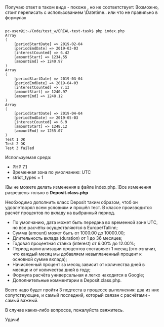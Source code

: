 


Получаю ответ в таком виде - похоже , но не соответствует:
Возможно, стоит переписать с использованием \Datetime..
или что не правильно в формулах 
 
```
 
pc-user@i:~/Code/test_w/ERIAL-test-task$ php index.php 
Array
(
    [periodStartDate] => 2019-02-04
    [periodEndDate] => 2019-03-03
    [interestCounted] => 6.42
    [amountStart] => 1234.55
    [amountEnd] => 1240.97
)
Array
(
    [periodStartDate] => 2019-03-04
    [periodEndDate] => 2019-04-03
    [interestCounted] => 7.13
    [amountStart] => 1240.97
    [amountEnd] => 1248.12
)
Array
(
    [periodStartDate] => 2019-04-04
    [periodEndDate] => 2019-05-03
    [interestCounted] => 6.9
    [amountStart] => 1248.12
    [amountEnd] => 1255.07
)
Test 1 OK
Test 2 OK
Test 3 failed

```

Используемая среда:
 - PHP 7.1
 - Временная зона по умолчанию: UTC
 - strict_types = 1

:grey_exclamation:Вы не можете делать изменения в файле index.php.
:grey_exclamation:Все изменения разрешены только в **Deposit.class.php**

Необходимо дополнить класс Deposit таким образом, чтоб он удовлетворял всем условиям и прошёл тест.
В классе производится расчёт процентов по вкладу на выбранный период.

- По умолчанию, дата может быть передана во временной зоне UTC, но все расчёты осуществляются в Europe/Tallinn;
- Сумма (amount) может быть от 1000.00 до 10000.00;
- Длительность вклада (duration) от 1 до 36 месяцев;
- Годовая процентная ставка (interest) от 6.00% до 12.00%;
- Период капитализации процентов составляет 1 месяц (это означит, что каждый месяц мы добавляем невыплаченный процент к основной сумме вклада);
- Начисленный процент за месяц зависит от количества дней в месяце и от количества дней в году;
- Формула расчёта универсальная и легко находится в Google;
- Дополнительные комментарии в Deposit.class.php.

Всего надо будет пройти 3 подтеста в процессе выполнения: два из них сопутствующие, и самый последний, который связан с расчётами - самый важный.

В случае каких-либо вопросов, пожалуйста свяжитесь.

Удачи!
